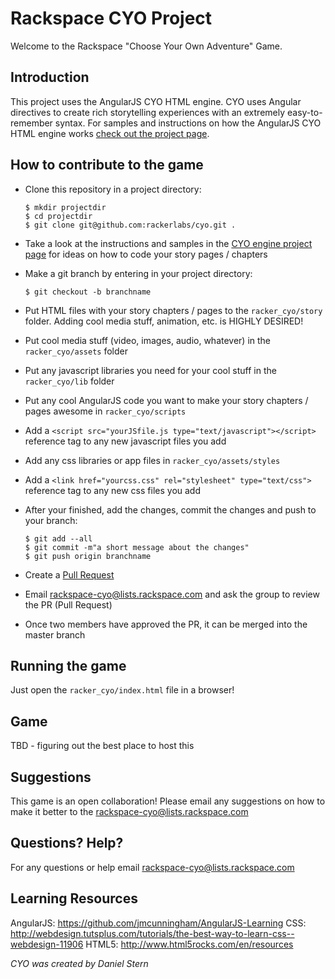 Rackspace CYO Project
=====================

Welcome to the Rackspace "Choose Your Own Adventure" Game.

Introduction
------------
This project uses the AngularJS CYO HTML engine.
CYO uses Angular directives to create rich storytelling experiences with an extremely easy-to-remember syntax.
For samples and instructions on how the AngularJS CYO HTML engine works <a target="_new" href="http://danielstern.github.io/cyo/">check out the project page</a>.

How to contribute to the game
-----------------------------
- Clone this repository in a project directory:

    ```
    $ mkdir projectdir
    $ cd projectdir
    $ git clone git@github.com:rackerlabs/cyo.git .
    ```

- Take a look at the instructions and samples in the <a target="_new" href="http://danielstern.github.io/cyo/">CYO engine project page</a> for ideas on how to code your story pages / chapters
- Make a git branch by entering in your project directory:

    ```
    $ git checkout -b branchname
    ```

- Put HTML files with your story chapters / pages to the `racker_cyo/story` folder.  Adding cool media stuff, animation, etc. is HIGHLY DESIRED!
- Put cool media stuff (video, images, audio, whatever) in the `racker_cyo/assets` folder
- Put any javascript libraries you need for your cool stuff in the `racker_cyo/lib` folder
- Put any cool AngularJS code you want to make your story chapters / pages awesome in `racker_cyo/scripts`
- Add a `<script src="yourJSfile.js type="text/javascript"></script>` reference tag to any new javascript files you add
- Add any css libraries or app files in `racker_cyo/assets/styles`
- Add a `<link href="yourcss.css" rel="stylesheet" type="text/css">` reference tag to any new css files you add
- After your finished, add the changes,  commit the changes and push to your branch:

    ```
    $ git add --all
    $ git commit -m"a short message about the changes"
    $ git push origin branchname
    ```

- Create a <a target="_new" href="https://help.github.com/articles/creating-a-pull-request">Pull Request</a>
- Email <a href="mailto:rackspace-cyo@lists.rackspace.com?Subject=Pull Request Submitted" target="_top">rackspace-cyo@lists.rackspace.com</a> and ask the group to review the PR (Pull Request)
- Once two members have approved the PR, it can be merged into the master branch

Running the game
----------------
Just open the `racker_cyo/index.html` file in a browser!

Game
----
TBD - figuring out the best place to host this

Suggestions
-----------
This game is an open collaboration!  Please email any suggestions on how to make it better to the <a href="mailto:rackspace-cyo@lists.rackspace.com?Subject=Game Suggestion(s)" target="_top">rackspace-cyo@lists.rackspace.com</a>

Questions?  Help?
----------------
For any questions or help email <a href="mailto:rackspace-cyo@lists.rackspace.com?Subject=Question" target="_top">rackspace-cyo@lists.rackspace.com</a>

Learning Resources
------------------
AngularJS: https://github.com/jmcunningham/AngularJS-Learning
CSS: http://webdesign.tutsplus.com/tutorials/the-best-way-to-learn-css--webdesign-11906
HTML5: http://www.html5rocks.com/en/resources

*CYO was created by Daniel Stern*